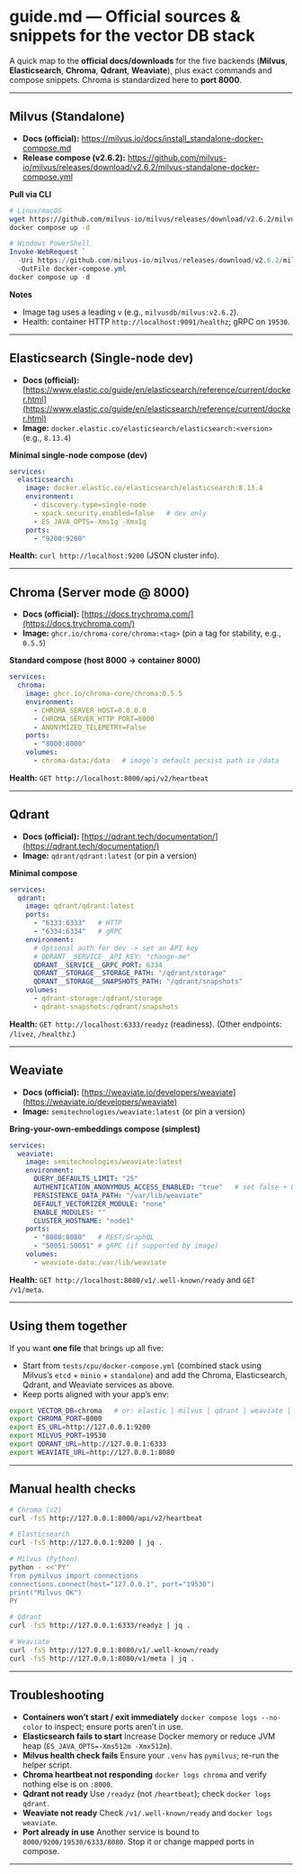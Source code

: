 # guide.md — Official sources & snippets for the vector DB stack

A quick map to the **official docs/downloads** for the five backends (**Milvus**, **Elasticsearch**, **Chroma**, **Qdrant**, **Weaviate**), plus exact commands and compose snippets. Chroma is standardized here to **port 8000**.

---

## Milvus (Standalone)

- **Docs (official):** https://milvus.io/docs/install_standalone-docker-compose.md
- **Release compose (v2.6.2):** https://github.com/milvus-io/milvus/releases/download/v2.6.2/milvus-standalone-docker-compose.yml

**Pull via CLI**

```bash
# Linux/macOS
wget https://github.com/milvus-io/milvus/releases/download/v2.6.2/milvus-standalone-docker-compose.yml -O docker-compose.yml
docker compose up -d
````

```powershell
# Windows PowerShell
Invoke-WebRequest `
  -Uri https://github.com/milvus-io/milvus/releases/download/v2.6.2/milvus-standalone-docker-compose.yml `
  -OutFile docker-compose.yml
docker compose up -d
```

**Notes**

* Image tag uses a leading `v` (e.g., `milvusdb/milvus:v2.6.2`).
* Health: container HTTP `http://localhost:9091/healthz`; gRPC on `19530`.

---

## Elasticsearch (Single-node dev)

* **Docs (official):** [https://www.elastic.co/guide/en/elasticsearch/reference/current/docker.html](https://www.elastic.co/guide/en/elasticsearch/reference/current/docker.html)
* **Image:** `docker.elastic.co/elasticsearch/elasticsearch:<version>` (e.g., `8.13.4`)

**Minimal single-node compose (dev)**

```yaml
services:
  elasticsearch:
    image: docker.elastic.co/elasticsearch/elasticsearch:8.13.4
    environment:
      - discovery.type=single-node
      - xpack.security.enabled=false   # dev only
      - ES_JAVA_OPTS=-Xms1g -Xmx1g
    ports:
      - "9200:9200"
```

**Health:** `curl http://localhost:9200` (JSON cluster info).

---

## Chroma (Server mode @ 8000)

* **Docs (official):** [https://docs.trychroma.com/](https://docs.trychroma.com/)
* **Image:** `ghcr.io/chroma-core/chroma:<tag>` (pin a tag for stability, e.g., `0.5.5`)

**Standard compose (host 8000 → container 8000)**

```yaml
services:
  chroma:
    image: ghcr.io/chroma-core/chroma:0.5.5
    environment:
      - CHROMA_SERVER_HOST=0.0.0.0
      - CHROMA_SERVER_HTTP_PORT=8000
      - ANONYMIZED_TELEMETRY=False
    ports:
      - "8000:8000"
    volumes:
      - chroma-data:/data   # image’s default persist path is /data
```

**Health:** `GET http://localhost:8000/api/v2/heartbeat`

---

## Qdrant

* **Docs (official):** [https://qdrant.tech/documentation/](https://qdrant.tech/documentation/)
* **Image:** `qdrant/qdrant:latest` (or pin a version)

**Minimal compose**

```yaml
services:
  qdrant:
    image: qdrant/qdrant:latest
    ports:
      - "6333:6333"   # HTTP
      - "6334:6334"   # gRPC
    environment:
      # Optional auth for dev -> set an API key
      # QDRANT__SERVICE__API_KEY: "change-me"
      QDRANT__SERVICE__GRPC_PORT: 6334
      QDRANT__STORAGE__STORAGE_PATH: "/qdrant/storage"
      QDRANT__STORAGE__SNAPSHOTS_PATH: "/qdrant/snapshots"
    volumes:
      - qdrant-storage:/qdrant/storage
      - qdrant-snapshots:/qdrant/snapshots
```

**Health:** `GET http://localhost:6333/readyz` (readiness).
(Other endpoints: `/livez`, `/healthz`.)

---

## Weaviate

* **Docs (official):** [https://weaviate.io/developers/weaviate](https://weaviate.io/developers/weaviate)
* **Image:** `semitechnologies/weaviate:latest` (or pin a version)

**Bring-your-own-embeddings compose (simplest)**

```yaml
services:
  weaviate:
    image: semitechnologies/weaviate:latest
    environment:
      QUERY_DEFAULTS_LIMIT: "25"
      AUTHENTICATION_ANONYMOUS_ACCESS_ENABLED: "true"   # set false + OIDC for prod
      PERSISTENCE_DATA_PATH: "/var/lib/weaviate"
      DEFAULT_VECTORIZER_MODULE: "none"
      ENABLE_MODULES: ""
      CLUSTER_HOSTNAME: "node1"
    ports:
      - "8080:8080"   # REST/GraphQL
      - "50051:50051" # gRPC (if supported by image)
    volumes:
      - weaviate-data:/var/lib/weaviate
```

**Health:** `GET http://localhost:8080/v1/.well-known/ready` and `GET /v1/meta`.

---

## Using them together

If you want **one file** that brings up all five:

* Start from `tests/cpu/docker-compose.yml` (combined stack using Milvus’s `etcd` + `minio` + `standalone`) and add the Chroma, Elasticsearch, Qdrant, and Weaviate services as above.
* Keep ports aligned with your app’s env:

```bash
export VECTOR_DB=chroma   # or: elastic | milvus | qdrant | weaviate | faiss
export CHROMA_PORT=8000
export ES_URL=http://127.0.0.1:9200
export MILVUS_PORT=19530
export QDRANT_URL=http://127.0.0.1:6333
export WEAVIATE_URL=http://127.0.0.1:8080
```

---

## Manual health checks

```bash
# Chroma (v2)
curl -fsS http://127.0.0.1:8000/api/v2/heartbeat

# Elasticsearch
curl -fsS http://127.0.0.1:9200 | jq .

# Milvus (Python)
python - <<'PY'
from pymilvus import connections
connections.connect(host="127.0.0.1", port="19530")
print("Milvus OK")
PY

# Qdrant
curl -fsS http://127.0.0.1:6333/readyz | jq .

# Weaviate
curl -fsS http://127.0.0.1:8080/v1/.well-known/ready
curl -fsS http://127.0.0.1:8080/v1/meta | jq .
```

---

## Troubleshooting

* **Containers won’t start / exit immediately**
  `docker compose logs --no-color` to inspect; ensure ports aren’t in use.
* **Elasticsearch fails to start**
  Increase Docker memory or reduce JVM heap (`ES_JAVA_OPTS=-Xms512m -Xmx512m`).
* **Milvus health check fails**
  Ensure your `.venv` has `pymilvus`; re-run the helper script.
* **Chroma heartbeat not responding**
  `docker logs chroma` and verify nothing else is on `:8000`.
* **Qdrant not ready**
  Use `/readyz` (not `/heartbeat`); check `docker logs qdrant`.
* **Weaviate not ready**
  Check `/v1/.well-known/ready` and `docker logs weaviate`.
* **Port already in use**
  Another service is bound to `8000/9200/19530/6333/8080`. Stop it or change mapped ports in compose.

---